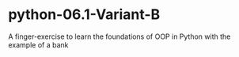 # python-06.1-Variant-B
A finger-exercise to learn the foundations of OOP in Python with the example of a bank
